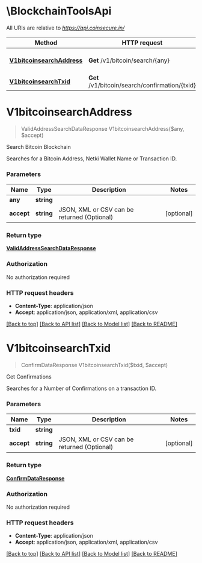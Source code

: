# \BlockchainToolsApi

All URIs are relative to *https://api.coinsecure.in/*

Method | HTTP request | Description
------------- | ------------- | -------------
[**V1bitcoinsearchAddress**](BlockchainToolsApi.md#V1bitcoinsearchAddress) | **Get** /v1/bitcoin/search/{any} | Search Bitcoin Blockchain
[**V1bitcoinsearchTxid**](BlockchainToolsApi.md#V1bitcoinsearchTxid) | **Get** /v1/bitcoin/search/confirmation/{txid} | Get Confirmations


# **V1bitcoinsearchAddress**
> ValidAddressSearchDataResponse V1bitcoinsearchAddress($any, $accept)

Search Bitcoin Blockchain

Searches for a Bitcoin Address, Netki Wallet Name or Transaction ID.


### Parameters

Name | Type | Description  | Notes
------------- | ------------- | ------------- | -------------
 **any** | **string**|  | 
 **accept** | **string**| JSON, XML or CSV can be returned (Optional) | [optional] 

### Return type

[**ValidAddressSearchDataResponse**](ValidAddressSearchDataResponse.md)

### Authorization

No authorization required

### HTTP request headers

 - **Content-Type**: application/json
 - **Accept**: application/json, application/xml, application/csv

[[Back to top]](#) [[Back to API list]](../README.md#documentation-for-api-endpoints) [[Back to Model list]](../README.md#documentation-for-models) [[Back to README]](../README.md)

# **V1bitcoinsearchTxid**
> ConfirmDataResponse V1bitcoinsearchTxid($txid, $accept)

Get Confirmations

Searches for a Number of Confirmations on a transaction ID.


### Parameters

Name | Type | Description  | Notes
------------- | ------------- | ------------- | -------------
 **txid** | **string**|  | 
 **accept** | **string**| JSON, XML or CSV can be returned (Optional) | [optional] 

### Return type

[**ConfirmDataResponse**](ConfirmDataResponse.md)

### Authorization

No authorization required

### HTTP request headers

 - **Content-Type**: application/json
 - **Accept**: application/json, application/xml, application/csv

[[Back to top]](#) [[Back to API list]](../README.md#documentation-for-api-endpoints) [[Back to Model list]](../README.md#documentation-for-models) [[Back to README]](../README.md)

